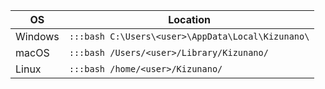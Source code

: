 | **OS**  | **Location** |
|---------|--------------|
| Windows | `:::bash C:\Users\<user>\AppData\Local\Kizunano\` |
| macOS   | `:::bash /Users/<user>/Library/Kizunano/ ` |
| Linux   | `:::bash /home/<user>/Kizunano/ ` |
